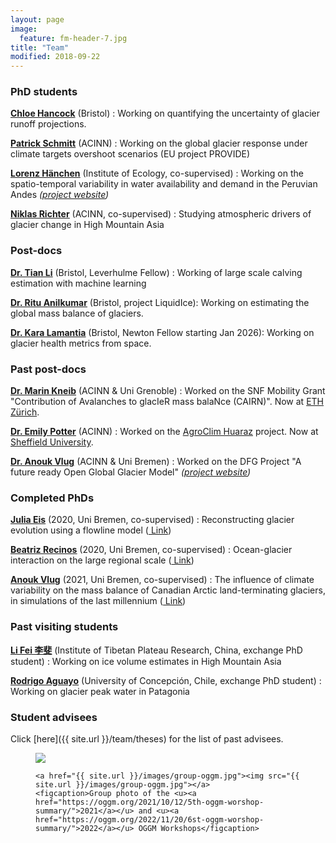 ```yaml
---
layout: page
image:
  feature: fm-header-7.jpg
title: "Team"
modified: 2018-09-22
---
```


### PhD students

<b><u> Chloe Hancock</u></b> (Bristol)
: Working on quantifying the uncertainty of glacier runoff projections.

<b><u> <a href="https://www.uibk.ac.at/acinn/people/patrick-schmitt.html.en">Patrick Schmitt</a></u></b> (ACINN)
: Working on the global glacier response under climate targets overshoot scenarios (EU project PROVIDE)

<b><u> <a href="http://www.biomet.co.at/people/lorenz-hanchen/">Lorenz Hänchen</a></u></b> (Institute of Ecology, co-supervised)
: Working on the spatio-temporal variability in water availability and demand in the Peruvian Andes *([project website](https://agroclim-huaraz.info))*

<b><u> <a href="https://www.uibk.ac.at/acinn/people/niklas-richter.html.en">Niklas Richter</a></u></b> (ACINN, co-supervised)
: Studying atmospheric drivers of glacier change in High Mountain Asia

### Post-docs

<b><u> <a href="https://research-information.bris.ac.uk/en/persons/tian-li-2">Dr. Tian Li</a></u></b> (Bristol, Leverhulme Fellow)
: Working of large scale calving estimation with machine learning

<b><u> <a href="https://research-information.bris.ac.uk/en/persons/ritu-anilkumar">Dr. Ritu Anilkumar</a></u></b> (Bristol, project LiquidIce): Working on estimating the global mass balance of glaciers.

<b><u> <a href="https://earthsciences.osu.edu/people/lamantia.31">Dr. Kara Lamantia</a></u></b> (Bristol, Newton Fellow starting Jan 2026): Working on glacier health metrics from space.

### Past post-docs

<b><u> <a href="https://scholar.google.com/citations?user=_KFP8v4AAAAJ&hl=fr">Dr. Marin Kneib</a></u></b> (ACINN & Uni Grenoble)
: Worked on the SNF Mobility Grant "Contribution of Avalanches to glacIeR mass balaNce (CAIRN)". Now at [ETH Zürich](https://scholar.google.com/citations?user=_KFP8v4AAAAJ).

<b><u> <a href="https://www.sheffield.ac.uk/geography/people/academic-staff/emily-potter">Dr. Emily Potter</a></u></b> (ACINN)
: Worked on the [AgroClim Huaraz](https://agroclim-huaraz.info) project. Now at [Sheffield University](https://www.sheffield.ac.uk/geography-planning/people/academic-research/emily-potter).

<b><u> <a href="https://www.uibk.ac.at/acinn/people/anouk-vlug.html.en">Dr. Anouk Vlug</a></u></b> (ACINN & Uni Bremen)
: Worked on the DFG Project "A future ready Open Global Glacier Model" *([project website](https://oggm.org))*

### Completed PhDs

<b><u> <a href="https://geographie.uni-bremen.de/index.php?option=com_jresearch&view=member&task=show&id=81">Julia Eis</a></u></b> (2020, Uni Bremen, co-supervised)
: Reconstructing glacier evolution using a flowline model ([<i class="fa fa-file-pdf-o" aria-hidden="true"></i> Link](https://media.suub.uni-bremen.de/handle/elib/4635))

<b><u> <a href="https://www.researchgate.net/profile/Beatriz_Recinos">Beatriz Recinos</a></u></b> (2020, Uni Bremen, co-supervised)
: Ocean-glacier interaction on the large regional scale ([<i class="fa fa-file-pdf-o" aria-hidden="true"></i> Link](https://media.suub.uni-bremen.de/handle/elib/4637))

<b><u> <a href="https://www.uibk.ac.at/acinn/people/anouk-vlug.html.en">Anouk Vlug</a></u></b> (2021, Uni Bremen, co-supervised)
: The influence of climate variability on the mass balance of Canadian Arctic land-terminating glaciers, in simulations of the last millennium ([<i class="fa fa-file-pdf-o" aria-hidden="true"></i> Link](https://media.suub.uni-bremen.de/handle/elib/5896))

### Past visiting students

<b><u> <a href="https://www.uibk.ac.at/acinn/people/li-fei.html.en">Li Fei 李斐</a></u></b> (Institute of Tibetan Plateau Research, China, exchange PhD student)
: Working on ice volume estimates in High Mountain Asia

<b><u> <a href="https://rodaguayo.github.io/">Rodrigo Aguayo</a></u></b> (University of Concepción, Chile, exchange PhD student)
: Working on glacier peak water in Patagonia

### Student advisees

Click [here]({{ site.url }}/team/theses) for the list of past advisees.

<figure>
    <a href="https://oggm.org/img/blog/5th_workshop/group_picture_hostel.jpg"><img src="https://oggm.org/img/blog/5th_workshop/group_picture_hostel.jpg"></a>

    <a href="{{ site.url }}/images/group-oggm.jpg"><img src="{{ site.url }}/images/group-oggm.jpg"></a>
    <figcaption>Group photo of the <u><a href="https://oggm.org/2021/10/12/5th-oggm-worshop-summary/">2021</a></u> and <u><a href="https://oggm.org/2022/11/20/6st-oggm-worshop-summary/">2022</a></u> OGGM Workshops</figcaption>
</figure>
